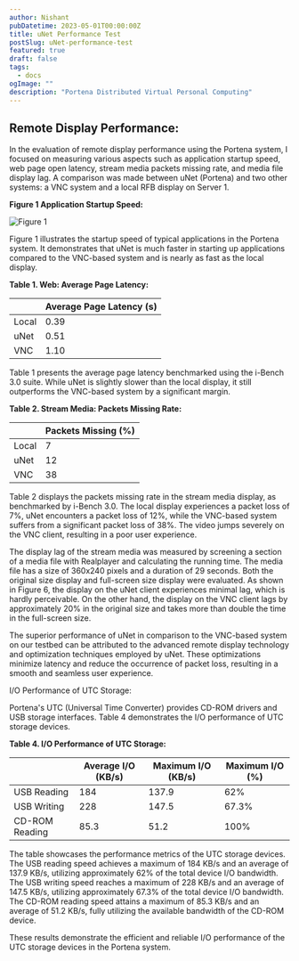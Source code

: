 ```yaml
---
author: Nishant
pubDatetime: 2023-05-01T00:00:00Z
title: uNet Performance Test
postSlug: uNet-performance-test
featured: true
draft: false
tags:
  - docs
ogImage: ""
description: "Portena Distributed Virtual Personal Computing"
---
```


## Remote Display Performance:

In the evaluation of remote display performance using the Portena system, I focused on measuring various aspects such as application startup speed, web page open latency, stream media packets missing rate, and media file display lag. A comparison was made between uNet (Portena) and two other systems: a VNC system and a local RFB display on Server 1.

**Figure 1 Application Startup Speed:**

![Figure 1](https://media.discordapp.net/attachments/971299427715272734/1116730737480171570/Screenshot_from_2023-06-09_19-39-03.png?width=392&height=290)

Figure 1 illustrates the startup speed of typical applications in the Portena system. It demonstrates that uNet is much faster in starting up applications compared to the VNC-based system and is nearly as fast as the local display.

**Table 1. Web: Average Page Latency:**

|                | Average Page Latency (s) |
|----------------|--------------------------|
| Local          | 0.39                     |
| uNet           | 0.51                     |
| VNC            | 1.10                     |

Table 1 presents the average page latency benchmarked using the i-Bench 3.0 suite. While uNet is slightly slower than the local display, it still outperforms the VNC-based system by a significant margin.

**Table 2. Stream Media: Packets Missing Rate:**

|                | Packets Missing (%) |
|----------------|---------------------|
| Local          | 7                   |
| uNet           | 12                  |
| VNC            | 38                  |

Table 2 displays the packets missing rate in the stream media display, as benchmarked by i-Bench 3.0. The local display experiences a packet loss of 7%, uNet encounters a packet loss of 12%, while the VNC-based system suffers from a significant packet loss of 38%. The video jumps severely on the VNC client, resulting in a poor user experience.

The display lag of the stream media was measured by screening a section of a media file with Realplayer and calculating the running time. The media file has a size of 360x240 pixels and a duration of 29 seconds. Both the original size display and full-screen size display were evaluated. As shown in Figure 6, the display on the uNet client experiences minimal lag, which is hardly perceivable. On the other hand, the display on the VNC client lags by approximately 20% in the original size and takes more than double the time in the full-screen size.


The superior performance of uNet in comparison to the VNC-based system on our testbed can be attributed to the advanced remote display technology and optimization techniques employed by uNet. These optimizations minimize latency and reduce the occurrence of packet loss, resulting in a smooth and seamless user experience.

I/O Performance of UTC Storage:

Portena's UTC (Universal Time Converter) provides CD-ROM drivers and USB storage interfaces. Table 4 demonstrates the I/O performance of UTC storage devices.

**Table 4. I/O Performance of UTC Storage:**

|                 | Average I/O (KB/s) | Maximum I/O (KB/s) | Maximum I/O (%) |
|-----------------|--------------------|--------------------|-----------------|
| USB Reading     | 184                | 137.9              | 62%             |
| USB Writing     | 228                | 147.5              | 67.3%           |
| CD-ROM Reading  | 85.3               | 51.2               | 100%            |

The table showcases the performance metrics of the UTC storage devices. The USB reading speed achieves a maximum of 184 KB/s and an average of 137.9 KB/s, utilizing approximately 62% of the total device I/O bandwidth. The USB writing speed reaches a maximum of 228 KB/s and an average of 147.5 KB/s, utilizing approximately 67.3% of the total device I/O bandwidth. The CD-ROM reading speed attains a maximum of 85.3 KB/s and an average of 51.2 KB/s, fully utilizing the available bandwidth of the CD-ROM device.

These results demonstrate the efficient and reliable I/O performance of the UTC storage devices in the Portena system.
